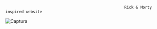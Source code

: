                                                    
                                                        Rick & Morty inspired website


![Captura](https://user-images.githubusercontent.com/66681577/181088544-979e9b4b-39c5-4d11-ad60-0fcd7479c59d.PNG)


